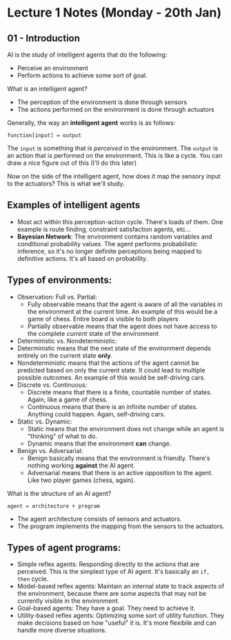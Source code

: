 # Lecture 1 Notes (Monday - 20th Jan)

## 01 - Introduction 

AI is the study of intelligent agents that do the following: 
- Perceive an environment
- Perform actions to achieve some sort of goal.

What is an intelligent agent?
- The perception of the environment is done through sensors
- The actions performed on the environment is done through actuators


Generally, the way an **intelligent agent** works is as follows: 

```
function[input] = output
```

The ```input``` is something that is *perceived* in the environment. The ```output``` is an action that is performed on the environment. This is like a cycle. You can draw a nice figure out of this (I'll do this later)

Now on the side of the intelligent agent, how does it map the sensory input to the actuators? This is what we'll study. 

## Examples of intelligent agents
- Most act within this perception-action cycle. There's loads of them. One example is route finding, constraint satisfaction agents, etc...
- **Bayesian Network**: The environment contains random variables and conditional probability values. The agent performs probabilistic inference, so it's no longer definite perceptions being mapped to definitive actions. It's all based on probability.

## Types of **environments**: 
- Observation: Full vs. Partial:
  - Fully observable means that the agent is aware of all the variables in the environment at the current time. An example of this would be a game of chess. Entire board is visible to both players
  - Partially observable means that the agent does not have access to the complete *current* state of the environment
-  Deterministic vs. Nondeterministic:
  - Deterministic means that the next state of the environment depends entirely on the current state **only**.
  - Nondeterministic means that the actions of the agent cannot be predicted based on only the current state. It could lead to multiple possible outcomes. An example of this would be self-driving cars.
- Discrete vs. Continuous:
  - Discrete means that there is a finite, countable number of states. Again, like a game of chess.
  - Continuous means that there is an infinite number of states. Anything could happen. Again, self-driving cars.
- Static vs. Dynamic:
  - Static means that the environment does not change while an agent is "thinking" of what to do.
  - Dynamic means that the environment **can** change.
- Benign vs. Adversarial:
  - Benign basically means that the environment is friendly. There's nothing working **against** the AI agent.
  - Adversarial means that there is an active opposition to the agent. Like two player games (chess, again).
 
What is the structure of an AI agent? 
```
agent = architecture + program
```
- The agent architecture consists of sensors and actuators.
- The program implements the mapping from the sensors to the actuators.

## Types of agent **programs**:
- Simple reflex agents: Responding directly to the actions that are perceived. This is the simplest type of AI agent. It's basically an ```if, then``` cycle.
- Model-based reflex agents: Maintain an internal state to track aspects of the environment, because there are some aspects that may not be currently visible in the environment.
- Goal-based agents: They have a goal. They need to achieve it.
- Utility-based reflex agents: Optimizing some sort of utility function. They make decisions based on how "useful" it is. It's more flexibile and can handle more diverse situations. 
